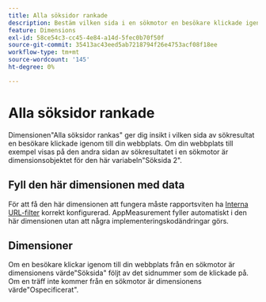 ```yaml
---
title: Alla söksidor rankade
description: Bestäm vilken sida i en sökmotor en besökare klickade igenom till din webbplats.
feature: Dimensions
exl-id: 58ce54c3-cc45-4e84-a14d-5fec0b70f50f
source-git-commit: 35413ac43eed5ab7218794f26e4753acf08f18ee
workflow-type: tm+mt
source-wordcount: '145'
ht-degree: 0%

---
```


# Alla söksidor rankade

Dimensionen&quot;Alla söksidor rankas&quot; ger dig insikt i vilken sida av sökresultat en besökare klickade igenom till din webbplats. Om din webbplats till exempel visas på den andra sidan av sökresultatet i en sökmotor är dimensionsobjektet för den här variabeln&quot;Söksida 2&quot;.

## Fyll den här dimensionen med data

För att få den här dimensionen att fungera måste rapportsviten ha [Interna URL-filter](/help/admin/admin/internal-url-filter-admin.md) korrekt konfigurerad. AppMeasurement fyller automatiskt i den här dimensionen utan att några implementeringskodändringar görs.

## Dimensioner

Om en besökare klickar igenom till din webbplats från en sökmotor är dimensionens värde&quot;Söksida&quot; följt av det sidnummer som de klickade på. Om en träff inte kommer från en sökmotor är dimensionens värde&quot;Ospecificerat&quot;.
